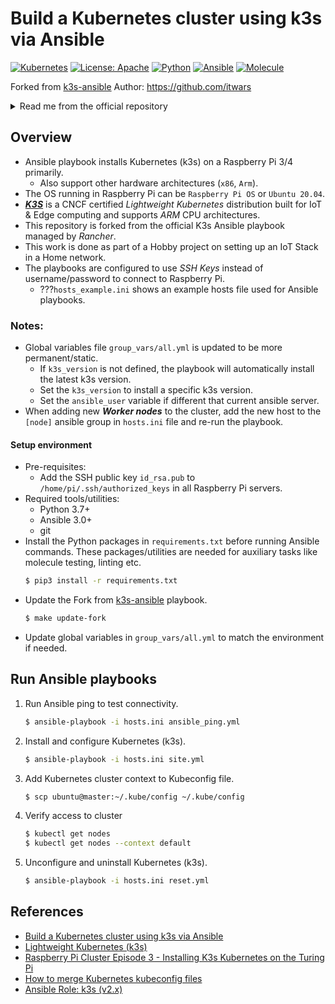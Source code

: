 # Build a Kubernetes cluster using k3s via Ansible

[![Kubernetes](https://img.shields.io/badge/kubernetes-1.20-326CE5?logo=kubernetes)](https://rancher.com/) [![License: Apache](https://img.shields.io/badge/License-Apache-yellow.svg)](https://github.com/universalvishwa/k3s-ansible/blob/master/LICENSE) [![Python](https://img.shields.io/badge/python-3.7-blue?logo=python)](https://www.python.org/downloads/release/python-379/) [![Ansible](https://img.shields.io/badge/ansible-3.1-EE0000?logo=ansible)](https://docs.ansible.com/) [![Molecule](https://img.shields.io/badge/molecule-v3.2-3CAFCE)](https://molecule.readthedocs.io/)

Forked from [k3s-ansible](https://github.com/k3s-io/k3s-ansible)
Author: <https://github.com/itwars>


<details><summary>Read me from the official repository</summary>

## K3s Ansible Playbook

Build a Kubernetes cluster using Ansible with k3s. The goal is easily install a Kubernetes cluster on machines running:

- [X] Debian
- [X] Ubuntu
- [X] CentOS

on processor architecture:

- [X] x64
- [X] arm64
- [X] armhf

## System requirements

Deployment environment must have Ansible 2.4.0+
Master and nodes must have passwordless SSH access

## Usage

First create a new directory based on the `sample` directory within the `inventory` directory:

```bash
cp -R inventory/sample inventory/my-cluster
```

Second, edit `inventory/my-cluster/hosts.ini` to match the system information gathered above. For example:

```bash
[master]
192.16.35.12

[node]
192.16.35.[10:11]

[k3s_cluster:children]
master
node
```

If needed, you can also edit `inventory/my-cluster/group_vars/all.yml` to match your environment.

Start provisioning of the cluster using the following command:

```bash
ansible-playbook site.yml -i inventory/my-cluster/hosts.ini
```

## Kubeconfig

To get access to your **Kubernetes** cluster just

```bash
scp debian@master_ip:~/.kube/config ~/.kube/config
```
</details>

## Overview
- Ansible playbook installs Kubernetes (k3s) on a Raspberry Pi 3/4 primarily.
    - Also support other hardware architectures (`x86`, `Arm`).
- The OS running in Raspberry Pi can be `Raspberry Pi OS` or `Ubuntu 20.04`.
- _**[K3S](https://k3s.io/)**_ is a CNCF certified _Lightweight Kubernetes_ distribution built for IoT & Edge computing and supports _ARM_ CPU architectures.
- This repository is forked from the official K3s Ansible playbook managed by _Rancher_.
- This work is done as part of a Hobby project on setting up an IoT Stack in a Home network.
- The playbooks are configured to use _SSH Keys_ instead of username/password to connect to Raspberry Pi.
    - ???`hosts_example.ini` shows an example hosts file used for Ansible playbooks.

### Notes:
- Global variables file `group_vars/all.yml` is updated to be more permanent/static.
    - If `k3s_version` is not defined, the playbook will automatically install the latest k3s version.
    - Set the `k3s_version` to install a specific k3s version.
    - Set the `ansible_user` variable if different that current ansible server.
- When adding new _**Worker nodes**_ to the cluster, add the new host to the `[node]` ansible group in `hosts.ini` file and re-run the playbook.

#### Setup environment
- Pre-requisites:
    - Add the SSH public key `id_rsa.pub` to `/home/pi/.ssh/authorized_keys` in all Raspberry Pi servers.
- Required tools/utilities:
    - Python 3.7+
    - Ansible 3.0+
    - git
- Install the Python packages in `requirements.txt` before running Ansible commands. These packages/utilities are needed for auxiliary tasks like molecule testing, linting etc.
    ```bash
    $ pip3 install -r requirements.txt
    ```
- Update the Fork from [k3s-ansible](https://github.com/k3s-io/k3s-ansible) playbook.
    ```bash
    $ make update-fork
    ```
- Update global variables in `group_vars/all.yml` to match the environment if needed.


## Run Ansible playbooks
1. Run Ansible ping to test connectivity.
    ```bash
    $ ansible-playbook -i hosts.ini ansible_ping.yml
    ```
2. Install and configure Kubernetes (k3s).
    ```bash
    $ ansible-playbook -i hosts.ini site.yml
    ```
3. Add Kubernetes cluster context to Kubeconfig file.
    ```bash
    $ scp ubuntu@master:~/.kube/config ~/.kube/config
    ```
4. Verify access to cluster
    ```bash
    $ kubectl get nodes
    $ kubectl get nodes --context default
    ```
5. Unconfigure and uninstall Kubernetes (k3s).
    ```bash
    $ ansible-playbook -i hosts.ini reset.yml

## References
- [Build a Kubernetes cluster using k3s via Ansible](https://github.com/k3s-io/k3s-ansible)
- [Lightweight Kubernetes (k3s)](https://k3s.io/)
- [Raspberry Pi Cluster Episode 3 - Installing K3s Kubernetes on the Turing Pi](https://www.jeffgeerling.com/blog/2020/installing-k3s-kubernetes-on-turing-pi-raspberry-pi-cluster-episode-3)
- [How to merge Kubernetes kubeconfig files](https://jacobtomlinson.dev/posts/2019/how-to-merge-kubernetes-kubectl-config-files/)
- [Ansible Role: k3s (v2.x)](https://github.com/PyratLabs/ansible-role-k3s)